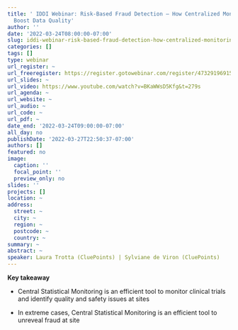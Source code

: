 ```yaml
---
title: ' IDDI Webinar: Risk-Based Fraud Detection – How Centralized Monitoring Can
  Boost Data Quality'
author: ''
date: '2022-03-24T08:00:00-07:00'
slug: iddi-webinar-risk-based-fraud-detection-how-centralized-monitoring-can-boost-data-quality
categories: []
tags: []
type: webinar
url_register: ~
url_freeregister: https://register.gotowebinar.com/register/4732919691558516748
url_slides: ~
url_video: https://www.youtube.com/watch?v=BKaWWsD5Kfg&t=279s
url_agenda: ~
url_website: ~
url_audio: ~
url_code: ~
url_pdf: ~
date_end: '2022-03-24T09:00:00-07:00'
all_day: no
publishDate: '2022-03-27T22:50:37-07:00'
authors: []
featured: no
image:
  caption: ''
  focal_point: ''
  preview_only: no
slides: ''
projects: []
location: ~
address:
  street: ~
  city: ~
  region: ~
  postcode: ~
  country: ~
summary: ~
abstract: ~
speaker: Laura Trotta (CluePoints) | Sylviane de Viron (CluePoints)
---
```

<!--more-->
**Key takeaway**  
- Central Statistical Monitoring is an efficient tool to monitor clinical trials and identify quality and safety issues at sites  

- In extreme cases, Central Statistical Monitoring is an efficient tool to unreveal fraud at site  